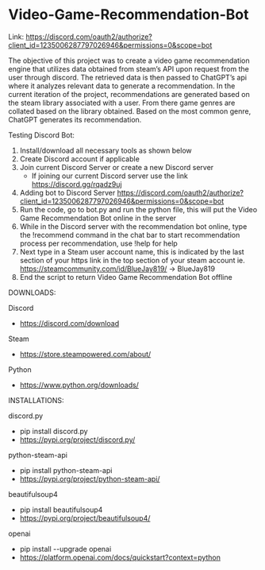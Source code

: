 # Video-Game-Recommendation-Bot

Link:
https://discord.com/oauth2/authorize?client_id=1235006287797026946&permissions=0&scope=bot

The objective of this project was to create a video game recommendation engine that utilizes data obtained from steam’s API upon request from the user through discord.
The retrieved data is then passed to ChatGPT’s api where it analyzes relevant data to generate a recommendation.
In the current iteration of the project, recommendations are generated based on the steam library associated with a user.
From there game genres are collated based on the library obtained. Based on the most common genre, ChatGPT generates its recommendation.

Testing Discord Bot:

1. Install/download all necessary tools as shown below
2. Create Discord account if applicable
3. Join current Discord Server or create a new Discord server
   - If joining our current Discord server use the link https://discord.gg/rqadz9uj
4. Adding bot to Discord Server https://discord.com/oauth2/authorize?client_id=1235006287797026946&permissions=0&scope=bot
5. Run the code, go to bot.py and run the python file, this will put the Video Game Recommendation Bot online in the server
6. While in the Discord server with the recommendation bot online, type the !recommend command in the chat bar to start recommendation process per recommendation, use !help for help
7. Next type in a Steam user account name, this is indicated by the last section of your https link in the top section of your steam account
           ie. https://steamcommunity.com/id/BlueJay819/ -> BlueJay819
9. End the script to return Video Game Recommendation Bot offline

DOWNLOADS:

Discord
- https://discord.com/download

Steam
- https://store.steampowered.com/about/

Python
- https://www.python.org/downloads/

INSTALLATIONS:

discord.py
- pip install discord.py
- https://pypi.org/project/discord.py/

python-steam-api
- pip install python-steam-api
- https://pypi.org/project/python-steam-api/

beautifulsoup4
- pip install beautifulsoup4
- https://pypi.org/project/beautifulsoup4/

openai
- pip install --upgrade openai
- https://platform.openai.com/docs/quickstart?context=python
